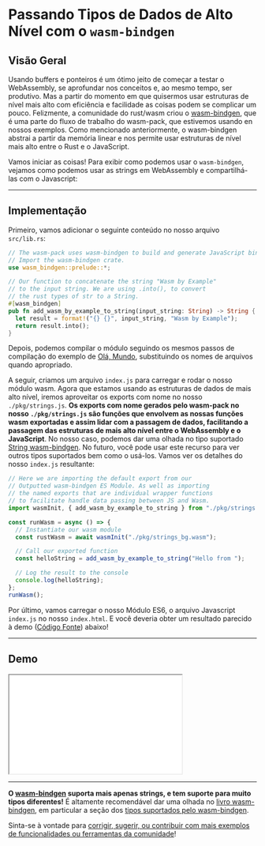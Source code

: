 # Passando Tipos de Dados de Alto Nível com o `wasm-bindgen`

## Visão Geral

Usando buffers e ponteiros é um ótimo jeito de começar a testar o WebAssembly, se aprofundar nos conceitos e, ao mesmo tempo, ser produtivo. Mas a partir do momento em que quisermos usar estruturas de nível mais alto com eficiência e facilidade as coisas podem se complicar um pouco. Felizmente, a comunidade do rust/wasm criou o [wasm-bindgen](https://github.com/rustwasm/wasm-bindgen), que é uma parte do fluxo de trabalho do wasm-pack, que estivemos usando en nossos exemplos. Como mencionado anteriormente, o wasm-bindgen abstrai a partir da memória linear e nos permite usar estruturas de nível mais alto entre o Rust e o JavaScript.

Vamos iniciar as coisas! Para exibir como podemos usar o `wasm-bindgen`, vejamos como podemos usar as strings em WebAssembly e compartilhá-las com o Javascript:

---

## Implementação

Primeiro, vamos adicionar o seguinte conteúdo no nosso arquivo `src/lib.rs`:

```rust
// The wasm-pack uses wasm-bindgen to build and generate JavaScript binding file.
// Import the wasm-bindgen crate.
use wasm_bindgen::prelude::*;

// Our function to concatenate the string "Wasm by Example"
// to the input string. We are using .into(), to convert
// the rust types of str to a String.
#[wasm_bindgen]
pub fn add_wasm_by_example_to_string(input_string: String) -> String {
  let result = format!("{} {}", input_string, "Wasm by Example");
  return result.into();
}
```

Depois, podemos compilar o módulo seguindo os mesmos passos de compilação do exemplo de [Olá, Mundo](/example-redirect?exampleName=hello-world), substituindo os nomes de arquivos quando apropriado.

A seguir, criamos um arquivo `index.js` para carregar e rodar o nosso módulo wasm. Agora que estamos usando as estruturas de dados de mais alto nível, iremos aproveitar os exports com nome no nosso `./pkg/strings.js`. **Os exports com nome gerados pelo wasm-pack no nosso `./pkg/strings.js` são funções que envolvem as nossas funções wasm exportadas e assim lidar com a passagem de dados, facilitando a passagem das estruturas de mais alto nível entre o WebAssembly e o JavaScript**. No nosso caso, podemos dar uma olhada no tipo suportado [String wasm-bindgen](https://rustwasm.github.io/docs/wasm-bindgen/reference/types/string.html). No futuro, você pode usar este recurso para ver outros tipos suportados bem como o usá-los. Vamos ver os detalhes do nosso `index.js` resultante:

```javascript
// Here we are importing the default export from our
// Outputted wasm-bindgen ES Module. As well as importing
// the named exports that are individual wrapper functions
// to facilitate handle data passing between JS and Wasm.
import wasmInit, { add_wasm_by_example_to_string } from "./pkg/strings.js";

const runWasm = async () => {
  // Instantiate our wasm module
  const rustWasm = await wasmInit("./pkg/strings_bg.wasm");

  // Call our exported function
  const helloString = add_wasm_by_example_to_string("Hello from ");

  // Log the result to the console
  console.log(helloString);
};
runWasm();
```

Por último, vamos carregar o nosso Módulo ES6, o arquivo Javascript `index.js` no nosso `index.html`. E você deveria obter um resultado parecido à demo ([Código Fonte](/source-redirect?path=examples/passing-high-level-data-types-with-wasm-bindgen/demo/rust)) abaixo!

---

## Demo

<iframe width="350px" height="200px" title="Rust Demo" src="/demo-redirect?example-name=passing-high-level-data-types-with-wasm-bindgen"></iframe>

---

**O [wasm-bindgen](https://github.com/rustwasm/wasm-bindgen) suporta mais apenas strings, e tem suporte para muito tipos diferentes!** É altamente recomendável dar uma olhada no [livro wasm-bindgen](https://rustwasm.github.io/docs/wasm-bindgen/), em particular a seção dos [tipos suportados pelo wasm-bindgen](https://rustwasm.github.io/docs/wasm-bindgen/reference/types.html).

Sinta-se à vontade para [corrigir, sugerir, ou contribuir com mais exemplos de funcionalidades ou ferramentas da comunidade](https://github.com/torch2424/wasm-by-example)!
